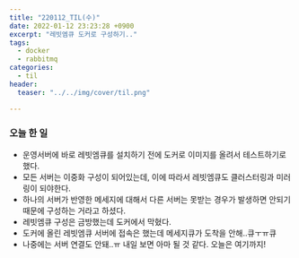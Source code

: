 ```yaml
---
title: "220112_TIL(수)"
date: 2022-01-12 23:23:28 +0900
excerpt: "레빗엠큐 도커로 구성하기.."
tags:
  - docker
  - rabbitmq
categories:
  - til
header:
  teaser: "../../img/cover/til.png"

---
```


### 오늘 한 일

- 운영서버에 바로 레빗엠큐를 설치하기 전에 도커로 이미지를 올려서 테스트하기로 했다.
- 모든 서버는 이중화 구성이 되어있는데, 이에 따라서 레빗엠큐도 클러스터링과 미러링이 되야한다.
- 하나의 서버가 반영한 메세지에 대해서 다른 서버는 못받는 경우가 발생하면 안되기 때문에 구성하는 거라고 하셨다.
- 레빗엠큐 구성은 금방했는데 도커에서 막혔다.
- 도커에 올린 레빗엠큐 서버에 접속은 했는데 메세지큐가 도착을 안해..큐ㅜㅠ큐
- 나중에는 서버 연결도 안돼..ㅠ 내일 보면 아마 될 것 같다. 오늘은 여기까지!
